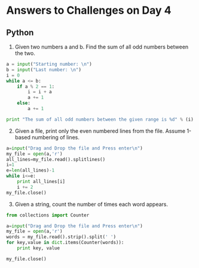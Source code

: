 # Answers to Challenges on Day 4

## Python

1. Given two numbers a and b. Find the sum of all odd numbers between the two.

```python
a = input("Starting number: \n")
b = input("Last number: \n")
i = 0
while a <= b:
	if a % 2 == 1:
		i = i + a
		a += 1
	else:
		a += 1

print "The sum of all odd numbers between the given range is %d" % (i)
```

2. Given a file, print only the even numbered lines from the file. Assume 1-based numbering of lines.

```python
a=input("Drag and Drop the file and Press enter\n")
my_file = open(a,'r')
all_lines=my_file.read().splitlines()
i=1
e=len(all_lines)-1
while i<=e:
	print all_lines[i]
	i += 2
my_file.close()
```

3. Given a string, count the number of times each word appears.

```python
from collections import Counter

a=input("Drag and Drop the file and Press enter\n")
my_file = open(a,'r')
words = my_file.read().strip().split(' ')
for key,value in dict.items(Counter(words)):
	print key, value

my_file.close()

```
